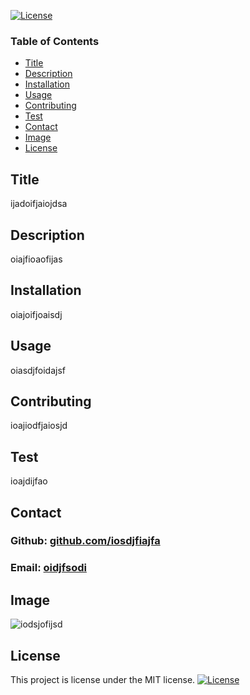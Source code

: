 [![License](https://img.shields.io/badge/License-Apache%202.0-blue.svg)](https://opensource.org/licenses/Apache-2.0)

### Table of Contents
- [Title](#Title)
- [Description](#description)
- [Installation](#installation)
- [Usage](#usage)
- [Contributing](#contributing)
- [Test](#test)
- [Contact](#contact)
- [Image](#image)
- [License](#license)

## Title

ijadoifjaiojdsa

## Description

oiajfioaofijas

## Installation

oiajoifjoaisdj

## Usage

oiasdjfoidajsf

## Contributing

ioajiodfjaiosjd

## Test

ioajdijfao

## Contact

 ### Github: [github.com/iosdjfiajfa](https://github.com/iosdjfiajfa)

 ### Email: [oidjfsodi](mailto:oidjfsodi?subject=[GitHub])

## Image

 ![iodsjofijsd](aoijdfoiaj)

## License

This project is license under the MIT license.
[![License](https://img.shields.io/badge/License-Apache%202.0-blue.svg)](https://opensource.org/licenses/Apache-2.0)


